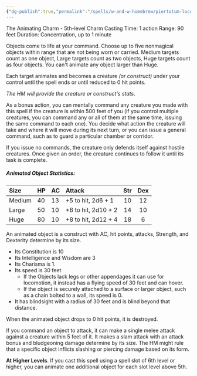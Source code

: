 ```yaml
---
{"dg-publish":true,"permalink":"/spells/w-and-w-homebrew/piertotum-locomotor/"}
---
```


The Animating Charm - 5th-level Charm 
Casting Time: 1 action 
Range: 90 feet 
Duration: Concentration, up to 1 minute 

Objects come to life at your command. Choose up to five nonmagical objects within range that are not being worn or carried. Medium targets count as one object, Large targets count as two objects, Huge targets count as four objects. You can't animate any object larger than Huge. 

Each target animates and becomes a creature *(or construct)* under your control until the spell ends or until reduced to 0 hit points.

*The HM will provide the creature or construct's stats*.

As a bonus action, you can mentally command any creature you made with this spell if the creature is within 500 feet of you (if you control multiple creatures, you can command any or all of them at the same time, issuing the same command to each one). You decide what action the creature will take and where it will move during its next turn, or you can issue a general command, such as to guard a particular chamber or corridor. 

If you issue no commands, the creature only defends itself against hostile creatures. Once given an order, the creature continues to follow it until its task is complete.

##### **Animated Object Statistics**:

| Size   | HP  | AC  | Attack              | Str | Dex |
| :----- | :-- | :-- | :------------------ | :-: | :-: |
| Medium | 40  | 13  | +5 to hit, 2d6 + 1  | 10  | 12  |
| Large  | 50  | 10  | +6 to hit, 2d10 + 2 | 14  | 10  |
| Huge   | 80  | 10  | +8 to hit, 2d12 + 4 | 18  |  6  |
An animated object is a construct with AC, hit points, attacks, Strength, and Dexterity determine by its size. 
- Its Constitution is 10 
- Its Intelligence and Wisdom are 3
- Its Charisma is 1. 
- Its speed is 30 feet
	- If the Objects lack legs or other appendages it can use for locomotion, it instead has a flying speed of 30 feet and can hover. 
	- If the object is securely attached to a surface or larger object, such as a chain bolted to a wall, its speed is 0. 
- It has blindsight with a radius of 30 feet and is blind beyond that distance. 

When the animated object drops to 0 hit points, it is destroyed. 

If you command an object to attack, it can make a single melee attack against a creature within 5 feet of it. It makes a slam attack with an attack bonus and bludgeoning damage determine by its size. The HM might rule that a specific object inflicts slashing or piercing damage based on its form. 

**At Higher Levels**. If you cast this spell using a spell slot of 6th level or higher, you can animate one additional object for each slot level above 5th.